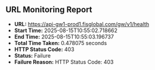 ## URL Monitoring Report

- **URL:** https://api-gw1-prod1.fisglobal.com/gw/v1/health
- **Start Time:** 2025-08-15T10:55:02.718662
- **End Time:** 2025-08-15T10:55:03.196737
- **Total Time Taken:** 0.478075 seconds
- **HTTP Status Code:** 403
- **Status:** Failure
- **Failure Reason:** HTTP Status Code: 403

